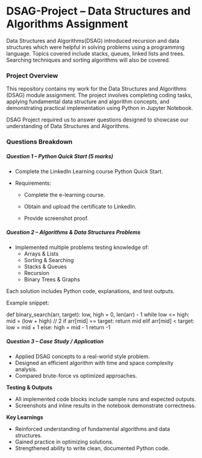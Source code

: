 # DSAG-Project – Data Structures and Algorithms Assignment
Data Structures and Algorithms(DSAG) introduced recursion and data structures which were helpful in solving problems using a programming language. Topics covered include stacks, queues, linked lists and trees. Searching techniques and sorting algorithms will also be covered.

### Project Overview
This repository contains my work for the Data Structures and Algorithms (DSAG) module assignment.
The project involves completing coding tasks, applying fundamental data structure and algorithm concepts, and demonstrating practical implementation using Python in Jupyter Notebook.

DSAG Project required us to answer questions designed to showcase our understanding of Data Structures and Algorithms.

### Questions Breakdown
##### Question 1 – Python Quick Start (5 marks)

- Complete the LinkedIn Learning course Python Quick Start.

- Requirements:
    - Complete the e-learning course.
    
    - Obtain and upload the certificate to LinkedIn.
    
    - Provide screenshot proof.

##### Question 2 – Algorithms & Data Structures Problems

- Implemented multiple problems testing knowledge of:
  - Arrays & Lists
  - Sorting & Searching
  - Stacks & Queues
  - Recursion
  - Binary Trees & Graphs

Each solution includes Python code, explanations, and test outputs.

Example snippet:

def binary_search(arr, target):
    low, high = 0, len(arr) - 1
    while low <= high:
        mid = (low + high) // 2
        if arr[mid] == target:
            return mid
        elif arr[mid] < target:
            low = mid + 1
        else:
            high = mid - 1
    return -1

##### Question 3 – Case Study / Application

- Applied DSAG concepts to a real-world style problem.
- Designed an efficient algorithm with time and space complexity analysis.
- Compared brute-force vs optimized approaches.

**Testing & Outputs**

- All implemented code blocks include sample runs and expected outputs.
- Screenshots and inline results in the notebook demonstrate correctness.

**Key Learnings**

- Reinforced understanding of fundamental algorithms and data structures.
- Gained practice in optimizing solutions.
- Strengthened ability to write clean, documented Python code.
